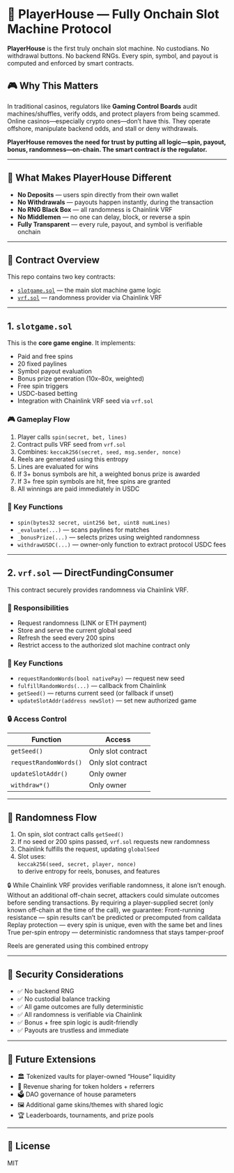 # 🎰 PlayerHouse — Fully Onchain Slot Machine Protocol

**PlayerHouse** is the first truly onchain slot machine. No custodians. No withdrawal buttons. No backend RNGs. Every spin, symbol, and payout is computed and enforced by smart contracts.


## 🎮 Why This Matters
In traditional casinos, regulators like **Gaming Control Boards** audit machines/shuffles, verify odds, and protect players from being scammed. Online casinos—especially crypto ones—don’t have this. They operate offshore, manipulate backend odds, and stall or deny withdrawals.

**PlayerHouse removes the need for trust by putting all logic—spin, payout, bonus, randomness—on-chain. The smart contract *is* the regulator.**

---

## 🔑 What Makes PlayerHouse Different

- **No Deposits** — users spin directly from their own wallet  
- **No Withdrawals** — payouts happen instantly, during the transaction  
- **No RNG Black Box** — all randomness is Chainlink VRF  
- **No Middlemen** — no one can delay, block, or reverse a spin  
- **Fully Transparent** — every rule, payout, and symbol is verifiable onchain  

---

## 🧱 Contract Overview

This repo contains two key contracts:

- [`slotgame.sol`](#1-freesspingasfnalmachinesol) — the main slot machine game logic  
- [`vrf.sol`](#2-vrfsoldirectfundingconsumer) — randomness provider via Chainlink VRF  

---

## 1. `slotgame.sol`

This is the **core game engine**. It implements:

- Paid and free spins  
- 20 fixed paylines  
- Symbol payout evaluation  
- Bonus prize generation (10x–80x, weighted)  
- Free spin triggers  
- USDC-based betting  
- Integration with Chainlink VRF seed via `vrf.sol`  

### 🎮 Gameplay Flow

1. Player calls `spin(secret, bet, lines)`
2. Contract pulls VRF seed from `vrf.sol`
3. Combines: `keccak256(secret, seed, msg.sender, nonce)`
4. Reels are generated using this entropy
5. Lines are evaluated for wins
6. If 3+ bonus symbols are hit, a weighted bonus prize is awarded
7. If 3+ free spin symbols are hit, free spins are granted
8. All winnings are paid immediately in USDC

### 🧾 Key Functions

- `spin(bytes32 secret, uint256 bet, uint8 numLines)`
- `_evaluate(...)` — scans paylines for matches  
- `_bonusPrize(...)` — selects prizes using weighted randomness  
- `withdrawUSDC(...)` — owner-only function to extract protocol USDC fees  


---

## 2. `vrf.sol` — DirectFundingConsumer

This contract securely provides randomness via Chainlink VRF.

### 🔐 Responsibilities

- Request randomness (LINK or ETH payment)
- Store and serve the current global seed
- Refresh the seed every 200 spins
- Restrict access to the authorized slot machine contract only


### 🔑 Key Functions

- `requestRandomWords(bool nativePay)` — request new seed  
- `fulfillRandomWords(...)` — callback from Chainlink  
- `getSeed()` — returns current seed (or fallback if unset)  
- `updateSlotAddr(address newSlot)` — set new authorized game   

### 🔒 Access Control

| Function             | Access       |
|----------------------|--------------|
| `getSeed()`          | Only slot contract |
| `requestRandomWords()` | Only slot contract |
| `updateSlotAddr()`   | Only owner |
| `withdraw*()`        | Only owner |


---

## 🔁 Randomness Flow

1. On spin, slot contract calls `getSeed()`  
2. If no seed or 200 spins passed, `vrf.sol` requests new randomness  
3. Chainlink fulfills the request, updating `globalSeed`  
4. Slot uses:  
   `keccak256(seed, secret, player, nonce)`  
   to derive entropy for reels, bonuses, and features
   
🔒 While Chainlink VRF provides verifiable randomness, it alone isn’t enough.
Without an additional off-chain secret, attackers could simulate outcomes before sending transactions.
By requiring a player-supplied secret (only known off-chain at the time of the call), we guarantee:
Front-running resistance — spin results can’t be predicted or precomputed from calldata
Replay protection — every spin is unique, even with the same bet and lines
True per-spin entropy — deterministic randomness that stays tamper-proof

Reels are generated using this combined entropy

---

## 🔐 Security Considerations

- ✅ No backend RNG  
- ✅ No custodial balance tracking  
- ✅ All game outcomes are fully deterministic  
- ✅ All randomness is verifiable via Chainlink  
- ✅ Bonus + free spin logic is audit-friendly  
- ✅ Payouts are trustless and immediate  

---

## 🚧 Future Extensions

- 🏛️ Tokenized vaults for player-owned “House” liquidity  
- 🎁 Revenue sharing for token holders + referrers  
- 🗳️ DAO governance of house parameters  
- 🖼️ Additional game skins/themes with shared logic  
- 🏆 Leaderboards, tournaments, and prize pools  

---

## 📜 License

MIT
